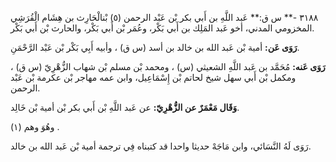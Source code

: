 ٣١٨٨ -** س ق:** عَبد اللَّهِ بن أَبي بكر بْن عَبْد الرحمن (٥) بْنالْحَارِث بن هِشَام الْقُرَشِي المخزومي المدني، أخو عَبد المَلِك بن أَبي بَكْر، وعُمَر بْن أَبي بَكْر، والحارث بْن أَبي بَكْر.

**رَوَى عَن:** أمية بْن عَبد الله بن خالد بن أسد (س ق) ، وأبيه أَبِي بَكْر بْن عَبْد الرَّحْمَنِ.

**رَوَى عَنه:** مُحَمَّد بن عَبد اللَّهِ الشعيثي (س) ، ومحمد بْن مسلم بْن شهاب الزُّهْرِيّ (س ق) ، ومكمل بْن أَبي سهل شيخ لحاتم بْن إِسْمَاعِيل، وابن عمه مهاجر بْن عكرمة بْن عَبْد الرحمن.

**وَقَال مَعْمَرٌ عن الزُّهْرِيّ:** عن عَبد اللَّهِ بْن أَبي بكر بْن أمية بْن خَالِد.

وهُوَ وهم (١) .

رَوَى لَهُ النَّسَائي، وابن مَاجَهْ حديثا واحدا قد كتبناه فِي ترجمة أمية بْن عَبد الله بن خالد.
